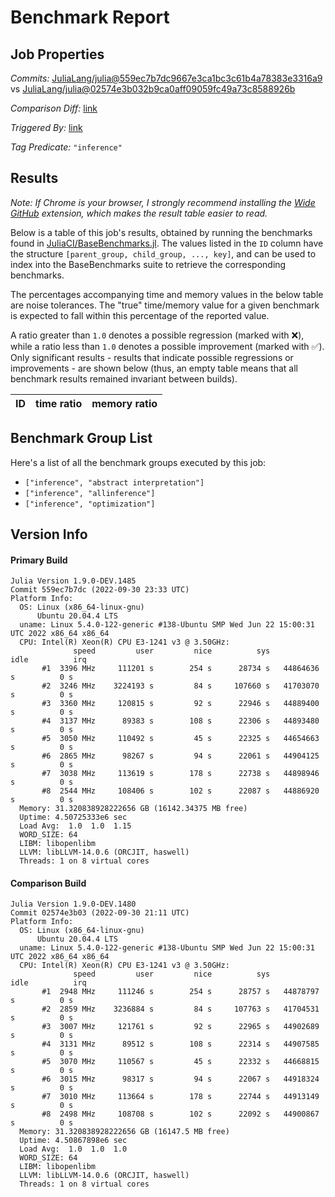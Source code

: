 # Benchmark Report

## Job Properties

*Commits:* [JuliaLang/julia@559ec7b7dc9667e3ca1bc3c61b4a78383e3316a9](https://github.com/JuliaLang/julia/commit/559ec7b7dc9667e3ca1bc3c61b4a78383e3316a9) vs [JuliaLang/julia@02574e3b032b9ca0aff09059fc49a73c8588926b](https://github.com/JuliaLang/julia/commit/02574e3b032b9ca0aff09059fc49a73c8588926b)

*Comparison Diff:* [link](https://github.com/JuliaLang/julia/compare/02574e3b032b9ca0aff09059fc49a73c8588926b..559ec7b7dc9667e3ca1bc3c61b4a78383e3316a9)

*Triggered By:* [link](https://github.com/JuliaLang/julia/pull/46606#issuecomment-1264129021)

*Tag Predicate:* `"inference"`

## Results

*Note: If Chrome is your browser, I strongly recommend installing the [Wide GitHub](https://chrome.google.com/webstore/detail/wide-github/kaalofacklcidaampbokdplbklpeldpj?hl=en)
extension, which makes the result table easier to read.*

Below is a table of this job's results, obtained by running the benchmarks found in
[JuliaCI/BaseBenchmarks.jl](https://github.com/JuliaCI/BaseBenchmarks.jl). The values
listed in the `ID` column have the structure `[parent_group, child_group, ..., key]`,
and can be used to index into the BaseBenchmarks suite to retrieve the corresponding
benchmarks.

The percentages accompanying time and memory values in the below table are noise tolerances. The "true"
time/memory value for a given benchmark is expected to fall within this percentage of the reported value.

A ratio greater than `1.0` denotes a possible regression (marked with :x:), while a ratio less
than `1.0` denotes a possible improvement (marked with :white_check_mark:). Only significant results - results
that indicate possible regressions or improvements - are shown below (thus, an empty table means that all
benchmark results remained invariant between builds).

| ID | time ratio | memory ratio |
|----|------------|--------------|

## Benchmark Group List

Here's a list of all the benchmark groups executed by this job:

- `["inference", "abstract interpretation"]`
- `["inference", "allinference"]`
- `["inference", "optimization"]`

## Version Info

#### Primary Build

```
Julia Version 1.9.0-DEV.1485
Commit 559ec7b7dc (2022-09-30 23:33 UTC)
Platform Info:
  OS: Linux (x86_64-linux-gnu)
      Ubuntu 20.04.4 LTS
  uname: Linux 5.4.0-122-generic #138-Ubuntu SMP Wed Jun 22 15:00:31 UTC 2022 x86_64 x86_64
  CPU: Intel(R) Xeon(R) CPU E3-1241 v3 @ 3.50GHz: 
              speed         user         nice          sys         idle          irq
       #1  3396 MHz     111201 s        254 s      28734 s   44864636 s          0 s
       #2  3246 MHz    3224193 s         84 s     107660 s   41703070 s          0 s
       #3  3360 MHz     120815 s         92 s      22946 s   44889400 s          0 s
       #4  3137 MHz      89383 s        108 s      22306 s   44893480 s          0 s
       #5  3050 MHz     110492 s         45 s      22325 s   44654663 s          0 s
       #6  2865 MHz      98267 s         94 s      22061 s   44904125 s          0 s
       #7  3038 MHz     113619 s        178 s      22738 s   44898946 s          0 s
       #8  2544 MHz     108406 s        102 s      22087 s   44886920 s          0 s
  Memory: 31.320838928222656 GB (16142.34375 MB free)
  Uptime: 4.50725333e6 sec
  Load Avg:  1.0  1.0  1.15
  WORD_SIZE: 64
  LIBM: libopenlibm
  LLVM: libLLVM-14.0.6 (ORCJIT, haswell)
  Threads: 1 on 8 virtual cores

```

#### Comparison Build

```
Julia Version 1.9.0-DEV.1480
Commit 02574e3b03 (2022-09-30 21:11 UTC)
Platform Info:
  OS: Linux (x86_64-linux-gnu)
      Ubuntu 20.04.4 LTS
  uname: Linux 5.4.0-122-generic #138-Ubuntu SMP Wed Jun 22 15:00:31 UTC 2022 x86_64 x86_64
  CPU: Intel(R) Xeon(R) CPU E3-1241 v3 @ 3.50GHz: 
              speed         user         nice          sys         idle          irq
       #1  2948 MHz     111246 s        254 s      28757 s   44878797 s          0 s
       #2  2859 MHz    3236884 s         84 s     107763 s   41704531 s          0 s
       #3  3007 MHz     121761 s         92 s      22965 s   44902689 s          0 s
       #4  3131 MHz      89512 s        108 s      22314 s   44907585 s          0 s
       #5  3070 MHz     110567 s         45 s      22332 s   44668815 s          0 s
       #6  3015 MHz      98317 s         94 s      22067 s   44918324 s          0 s
       #7  3010 MHz     113664 s        178 s      22744 s   44913149 s          0 s
       #8  2498 MHz     108708 s        102 s      22092 s   44900867 s          0 s
  Memory: 31.320838928222656 GB (16147.5 MB free)
  Uptime: 4.50867898e6 sec
  Load Avg:  1.0  1.0  1.0
  WORD_SIZE: 64
  LIBM: libopenlibm
  LLVM: libLLVM-14.0.6 (ORCJIT, haswell)
  Threads: 1 on 8 virtual cores

```
